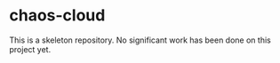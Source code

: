 # chaos-cloud

This is a skeleton repository. No significant work has been done on this project yet.
